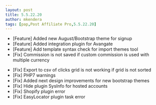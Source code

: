```yaml
---
layout: post
title: 5.5.22.20
author: mkendera
tags: [pap,Post Affiliate Pro,5.5.22.20]
---
```


- [Feature] Added new August/Bootstrap theme for signup
- [Feature] Added integration plugin for Avangate
- [Feature] Add template syntax check for import themes tool
- [Fix] Commission is not saved if custom commission is used with multiple currency

<!--more-->

- [Fix] Export to csv of clicks grid is not working if grid is not sorted
- [Fix] PHP7 warnings
- [Fix] Added next design improvements for new bootstrap themes
- [Fix] Hide plugin SysInfo for hosted accounts
- [Fix] Shopify plugin error
- [Fix] EasyLocator plugin task error
